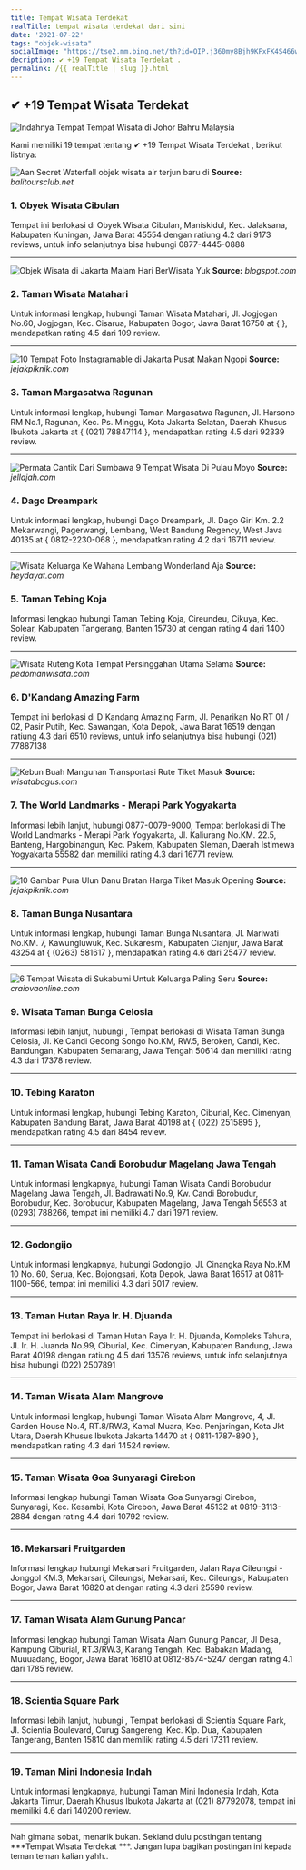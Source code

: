 ```yaml
---
title: Tempat Wisata Terdekat 
realTitle: tempat wisata terdekat dari sini
date: '2021-07-22'
tags: "objek-wisata"
socialImage: "https://tse2.mm.bing.net/th?id=OIP.j360my8Bjh9KFxFK4S466wHaFG&amp;pid=15.1"
decription: ✔ +19 Tempat Wisata Terdekat .
permalink: /{{ realTitle | slug }}.html
---
```


## ✔ +19 Tempat Wisata Terdekat 

![Indahnya Tempat Tempat Wisata di Johor Bahru Malaysia ](http://4.bp.blogspot.com/-KD_YWt6h9wc/UojVe-05vDI/AAAAAAAAAvw/kJPz6Hx2g8g/s1600/Stulang+Laut+Beach.jpg)



Kami memiliki 19 tempat tentang ✔ +19 Tempat Wisata Terdekat , berikut listnya:



![Aan Secret Waterfall objek wisata air terjun baru di ](https://tse4.mm.bing.net/th?id=OIP.WctK1NqhJ_RCpGY7tUmPYwAAAA&amp;pid=15.1)
**Source:** _balitoursclub.net_


### 1. Obyek Wisata Cibulan



Tempat ini berlokasi di Obyek Wisata Cibulan, Maniskidul, Kec. Jalaksana, Kabupaten Kuningan, Jawa Barat 45554 dengan ratiung 4.2 dari 9173 reviews, untuk info selanjutnya bisa hubungi 0877-4445-0888

---


![Objek Wisata di Jakarta Malam Hari  BerWisata Yuk](https://tse4.mm.bing.net/th?id=OIP.GdRbNUFb4magtKtjOLBtfAHaE4&amp;pid=15.1)
**Source:** _blogspot.com_


### 2. Taman Wisata Matahari



Untuk informasi lengkap, hubungi Taman Wisata Matahari, Jl. Jogjogan No.60, Jogjogan, Kec. Cisarua, Kabupaten Bogor, Jawa Barat 16750 at {  }, mendapatkan rating 4.5 dari 109 review.

---


![10 Tempat Foto Instagramable di Jakarta Pusat Makan Ngopi ](https://tse4.mm.bing.net/th?id=OIP.GXVRMTBVBU5vJICjLBcfzAHaEd&amp;pid=15.1)
**Source:** _jejakpiknik.com_


### 3. Taman Margasatwa Ragunan



Untuk informasi lengkap, hubungi Taman Margasatwa Ragunan, Jl. Harsono RM No.1, Ragunan, Kec. Ps. Minggu, Kota Jakarta Selatan, Daerah Khusus Ibukota Jakarta at { (021) 78847114 }, mendapatkan rating 4.5 dari 92339 review.

---


![Permata Cantik Dari Sumbawa 9 Tempat Wisata Di Pulau Moyo ](https://tse2.mm.bing.net/th?id=OIP.4ixcV6kE__8aaEeuFykHqgHaFj&amp;pid=15.1)
**Source:** _jellajah.com_


### 4. Dago Dreampark



Untuk informasi lengkap, hubungi Dago Dreampark, Jl. Dago Giri Km. 2.2 Mekarwangi, Pagerwangi, Lembang, West Bandung Regency, West Java 40135 at { 0812-2230-068 }, mendapatkan rating 4.2 dari 16711 review.

---


![Wisata Keluarga Ke Wahana Lembang Wonderland Aja ](https://tse4.mm.bing.net/th?id=OIP.kWkxskYZUH9TOzFZA1T5HgHaE8&amp;pid=15.1)
**Source:** _heydayat.com_


### 5. Taman Tebing Koja



Informasi lengkap hubungi Taman Tebing Koja, Cireundeu, Cikuya, Kec. Solear, Kabupaten Tangerang, Banten 15730 at  dengan rating 4 dari 1400 review.

---


![Wisata Ruteng  Kota Tempat Persinggahan Utama Selama ](https://tse4.mm.bing.net/th?id=OIP.JlzjxwiD6kSq8k-O4mff9gHaFz&amp;pid=15.1)
**Source:** _pedomanwisata.com_


### 6. D&#039;Kandang Amazing Farm



Tempat ini berlokasi di D&#039;Kandang Amazing Farm, Jl. Penarikan No.RT 01 / 02, Pasir Putih, Kec. Sawangan, Kota Depok, Jawa Barat 16519 dengan ratiung 4.3 dari 6510 reviews, untuk info selanjutnya bisa hubungi (021) 77887138

---


![ Kebun Buah Mangunan Transportasi Rute  Tiket Masuk](https://tse4.mm.bing.net/th?id=OIP.jvAMdKYXUfplMggnZyoEFAHaHa&amp;pid=15.1)
**Source:** _wisatabagus.com_


### 7. The World Landmarks - Merapi Park Yogyakarta



Informasi lebih lanjut, hubungi 0877-0079-9000, Tempat berlokasi di The World Landmarks - Merapi Park Yogyakarta, Jl. Kaliurang No.KM. 22.5, Banteng, Hargobinangun, Kec. Pakem, Kabupaten Sleman, Daerah Istimewa Yogyakarta 55582 dan memiliki rating 4.3 dari 16771 review.

---


![10 Gambar Pura Ulun Danu Bratan Harga Tiket Masuk Opening ](https://tse3.mm.bing.net/th?id=OIP.KgPQzKPPtSbbR7GlT9eNOAHaEd&amp;pid=15.1)
**Source:** _jejakpiknik.com_


### 8. Taman Bunga Nusantara



Untuk informasi lengkap, hubungi Taman Bunga Nusantara, Jl. Mariwati No.KM. 7, Kawungluwuk, Kec. Sukaresmi, Kabupaten Cianjur, Jawa Barat 43254 at { (0263) 581617 }, mendapatkan rating 4.6 dari 25477 review.

---


![6 Tempat Wisata di Sukabumi Untuk Keluarga Paling Seru ](https://tse2.mm.bing.net/th?id=OIP.Zv5HrTCOc-vpzTBSgI7r3AHaE8&amp;pid=15.1)
**Source:** _craiovaonline.com_


### 9. Wisata Taman Bunga Celosia



Informasi lebih lanjut, hubungi , Tempat berlokasi di Wisata Taman Bunga Celosia, Jl. Ke Candi Gedong Songo No.KM, RW.5, Beroken, Candi, Kec. Bandungan, Kabupaten Semarang, Jawa Tengah 50614 dan memiliki rating 4.3 dari 17378 review.

---


### 10. Tebing Karaton



Untuk informasi lengkap, hubungi Tebing Karaton, Ciburial, Kec. Cimenyan, Kabupaten Bandung Barat, Jawa Barat 40198 at { (022) 2515895 }, mendapatkan rating 4.5 dari 8454 review.

---


### 11. Taman Wisata Candi Borobudur Magelang Jawa Tengah



Untuk informasi lengkapnya, hubungi Taman Wisata Candi Borobudur Magelang Jawa Tengah, Jl. Badrawati No.9, Kw. Candi Borobudur, Borobudur, Kec. Borobudur, Kabupaten Magelang, Jawa Tengah 56553 at (0293) 788266, tempat ini memiliki 4.7 dari 1971 review.

---


### 12. Godongijo



Untuk informasi lengkapnya, hubungi Godongijo, Jl. Cinangka Raya No.KM 10 No. 60, Serua, Kec. Bojongsari, Kota Depok, Jawa Barat 16517 at 0811-1100-566, tempat ini memiliki 4.3 dari 5017 review.

---


### 13. Taman Hutan Raya Ir. H. Djuanda



Tempat ini berlokasi di Taman Hutan Raya Ir. H. Djuanda, Kompleks Tahura, Jl. Ir. H. Juanda No.99, Ciburial, Kec. Cimenyan, Kabupaten Bandung, Jawa Barat 40198 dengan ratiung 4.5 dari 13576 reviews, untuk info selanjutnya bisa hubungi (022) 2507891

---


### 14. Taman Wisata Alam Mangrove



Untuk informasi lengkap, hubungi Taman Wisata Alam Mangrove, 4, Jl. Garden House No.4, RT.8/RW.3, Kamal Muara, Kec. Penjaringan, Kota Jkt Utara, Daerah Khusus Ibukota Jakarta 14470 at { 0811-1787-890 }, mendapatkan rating 4.3 dari 14524 review.

---


### 15. Taman Wisata Goa Sunyaragi Cirebon



Informasi lengkap hubungi Taman Wisata Goa Sunyaragi Cirebon, Sunyaragi, Kec. Kesambi, Kota Cirebon, Jawa Barat 45132 at 0819-3113-2884 dengan rating 4.4 dari 10792 review.

---


### 16. Mekarsari Fruitgarden



Informasi lengkap hubungi Mekarsari Fruitgarden, Jalan Raya Cileungsi -Jonggol KM.3, Mekarsari, Cileungsi, Mekarsari, Kec. Cileungsi, Kabupaten Bogor, Jawa Barat 16820 at  dengan rating 4.3 dari 25590 review.

---


### 17. Taman Wisata Alam Gunung Pancar



Informasi lengkap hubungi Taman Wisata Alam Gunung Pancar, Jl Desa, Kampung Ciburial, RT.3/RW.3, Karang Tengah, Kec. Babakan Madang, Muuuadang, Bogor, Jawa Barat 16810 at 0812-8574-5247 dengan rating 4.1 dari 1785 review.

---


### 18. Scientia Square Park



Informasi lebih lanjut, hubungi , Tempat berlokasi di Scientia Square Park, Jl. Scientia Boulevard, Curug Sangereng, Kec. Klp. Dua, Kabupaten Tangerang, Banten 15810 dan memiliki rating 4.5 dari 17311 review.

---


### 19. Taman Mini Indonesia Indah



Untuk informasi lengkapnya, hubungi Taman Mini Indonesia Indah, Kota Jakarta Timur, Daerah Khusus Ibukota Jakarta at (021) 87792078, tempat ini memiliki 4.6 dari 140200 review.

---









Nah gimana sobat, menarik bukan. Sekiand dulu postingan tentang ***Tempat Wisata Terdekat ***. Jangan lupa bagikan postingan ini kepada teman teman kalian yahh..
